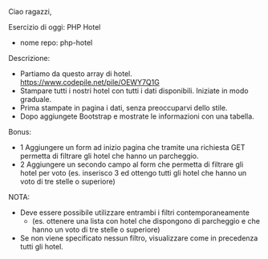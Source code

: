 Ciao ragazzi,

Esercizio di oggi: PHP Hotel
- nome repo: php-hotel

Descrizione:
- Partiamo da questo array di hotel. https://www.codepile.net/pile/OEWY7Q1G
- Stampare tutti i nostri hotel con tutti i dati disponibili.
Iniziate in modo graduale.
- Prima stampate in pagina i dati, senza preoccuparvi dello stile.
- Dopo aggiungete Bootstrap e mostrate le informazioni con una tabella.

Bonus:
- 1 Aggiungere un form ad inizio pagina che tramite una richiesta GET permetta di filtrare gli hotel che hanno un parcheggio.
- 2 Aggiungere un secondo campo al form che permetta di filtrare gli hotel per voto (es. inserisco 3 ed ottengo tutti gli hotel che hanno un voto di tre stelle o superiore)

NOTA: 
- Deve essere possibile utilizzare entrambi i filtri contemporaneamente 
    - (es. ottenere una lista con hotel che dispongono di parcheggio e che hanno un voto di tre stelle o superiore)
- Se non viene specificato nessun filtro, visualizzare come in precedenza tutti gli hotel.